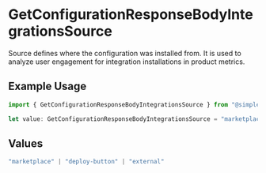 # GetConfigurationResponseBodyIntegrationsSource

Source defines where the configuration was installed from. It is used to analyze user engagement for integration installations in product metrics.

## Example Usage

```typescript
import { GetConfigurationResponseBodyIntegrationsSource } from "@simplesagar/vercel/models/getconfigurationop.js";

let value: GetConfigurationResponseBodyIntegrationsSource = "marketplace";
```

## Values

```typescript
"marketplace" | "deploy-button" | "external"
```